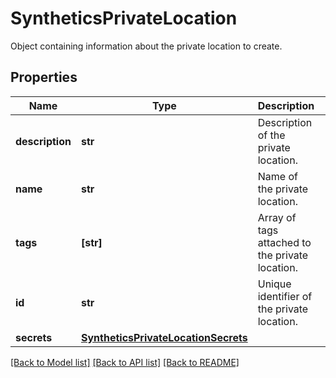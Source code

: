 # SyntheticsPrivateLocation

Object containing information about the private location to create.
## Properties
Name | Type | Description | Notes
------------ | ------------- | ------------- | -------------
**description** | **str** | Description of the private location. | 
**name** | **str** | Name of the private location. | 
**tags** | **[str]** | Array of tags attached to the private location. | 
**id** | **str** | Unique identifier of the private location. | [optional] [readonly] 
**secrets** | [**SyntheticsPrivateLocationSecrets**](SyntheticsPrivateLocationSecrets.md) |  | [optional] 

[[Back to Model list]](README.md#documentation-for-models) [[Back to API list]](README.md#documentation-for-api-endpoints) [[Back to README]](README.md)


